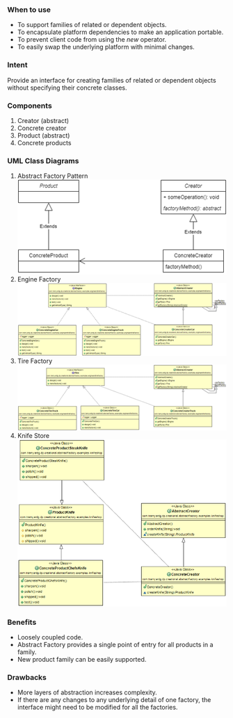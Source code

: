 ### When to use
- To support families of related or dependent objects.
- To encapsulate platform dependencies to make an application portable.
- To prevent client code from using the *new* operator.
- To easily swap the underlying platform with minimal changes.

### Intent
Provide an interface for creating families of related or dependent objects without specifying their concrete classes.

### Components
1. Creator (abstract)
2. Concrete creator
3. Product (abstract)
4. Concrete products

### UML Class Diagrams
1. Abstract Factory Pattern <br>
![General UML Factory Pattern](https://github.com/tramyardg/tramyardg-gof-dp/blob/master/src/main/java/com/tramyardg/dp/creational/abstractfactory/generalUML_factoryMethod.png)
2. Engine Factory <br>
![Engine Factory](https://github.com/tramyardg/tramyardg-gof-dp/blob/master/src/main/java/com/tramyardg/dp/creational/abstractfactory/examples/engineandtirefactory/engine_factory_uml_img.png)
3. Tire Factory <br>
![Tire Factory](https://github.com/tramyardg/tramyardg-gof-dp/blob/master/src/main/java/com/tramyardg/dp/creational/abstractfactory/examples/engineandtirefactory/tire_factory_uml_img.png)
4. Knife Store <br>
![Knife store](https://github.com/tramyardg/tramyardg-gof-dp/blob/master/src/main/java/com/tramyardg/dp/creational/abstractfactory/examples/knifeshop/knifes_shop_uml_img.png)

### Benefits
- Loosely coupled code.
- Abstract Factory provides a single point of entry for all products in a family.
- New product family can be easily supported.

### Drawbacks
- More layers of abstraction increases complexity.
- If there are any changes to any underlying detail of one factory, the interface might need to be modified for all the factories.
